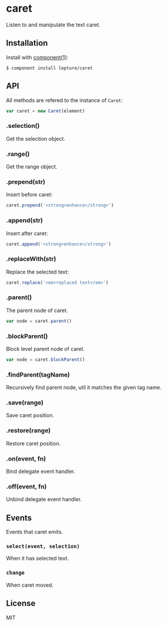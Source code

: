 # caret

Listen to and manipulate the text caret.

## Installation

Install with [component(1)](http://component.io):

    $ component install lepture/caret

## API

All methods are refered to the instance of `Caret`:

```js
var caret = new Caret(element)
```

### .selection()

Get the selection object.

### .range()

Get the range object.

### .prepend(str)

Insert before caret:

```js
caret.prepend('<strong>enhance</strong>')
```

### .append(str)

Insert after caret:

```js
caret.append('<strong>enhance</strong>')
```

### .replaceWith(str)

Replace the selected text:

```js
caret.replace('<em>replaced text</em>')
```

### .parent()

The parent node of caret.

```js
var node = caret.parent()
```

### .blockParent()

Block level parent node of caret.

```js
var node = caret.blockParent()
```

### .findParent(tagName)

Recursively find parent node, util it matches the given tag name.

### .save(range)

Save caret position.

### .restore(range)

Restore caret position.

### .on(event, fn)

Bind delegate event handler.

### .off(event, fn)

Unbind delegate event handler.

## Events

Events that caret emits.

### `select(event, selection)`

When it has selected text.

### `change`

When caret moved.

## License

MIT
